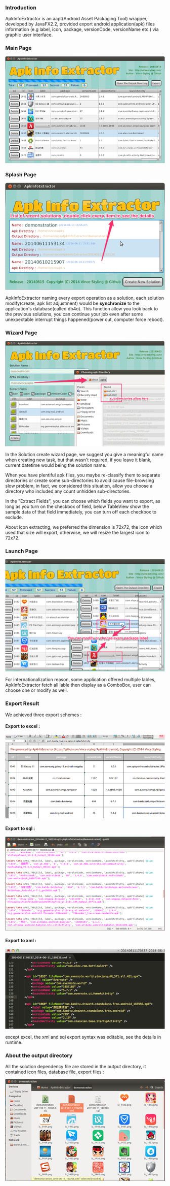 
### Introduction

ApkInfoExtractor is an aapt(Android Asset Packaging Tool) wrapper, developed by JavaFX2.2,
provided export android application(apk) files information
(e.g label, icon, package, versionCode, versionName etc.)
via graphic user interface.

### Main Page

![](images/main_window.png)


### Splash Page

![](images/splash_page.png)

ApkInfoExtractor naming every export operation as a solution, each solution modify(create, apk list adjustment) would be **synchronize** to the application's database(called db4o).
This function allow you look back to the previous solutions, you can continue your job even after some unexpectable interrupt things happened(power cut, computer force reboot).


### Wizard Page

![](images/wizard_page.png)

In the Solution create wizard page, we suggest you give a meaningful name when creating new task, but that wasn't required,
if you leave it blank, current datetime would being the solution name.

When you have plentiful apk files, you maybe re-classify them to separate directories or create some sub-directories to avoid
cause file-browsing slow problem, in fact, we considered this situation, allow you choose a directory who included any count unhidden sub-directories.

In the "Extract Fields", you can choose which fields you want to export, as long as you turn on the checkbox of field,
below TableView show the sample data of that field immediately, you can turn off each checkbox to exclude.

About icon extracting, we preferred the dimension is 72x72, the icon which used that size will export, otherwise, we will resize the largest icon to 72x72.


### Launch Page

![](images/launch_page.png)

For internationalization reason, some application offered multiple lables, ApkInfoExtractor fetch all lable then display as a ComboBox,
user can choose one or modify as well.


### Export Result

We achieved three export schemes :

#### Export to excel :

![](images/export_to_excel_sample.png)

#### Export to sql :

![](images/export_to_sql_sample.png)

#### Export to xml :

![](images/export_to_xml_sample.png)

except excel, the xml and sql export syntax was editable, see the details in runtime.


### About the output directory

All the solution dependency file are stored in the output directory, it contained icon files, database file, export files :

![](images/export_output_directory.png)
